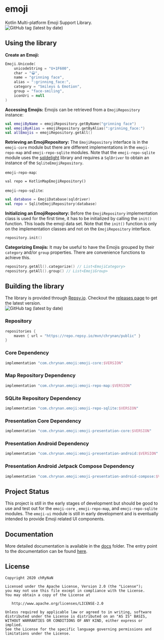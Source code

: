 # emoji

Kotlin Multi-platform Emoji Support Library. <br/>
<img alt="GitHub tag (latest by date)" src="https://img.shields.io/github/v/tag/chRyNaN/emoji">

## Using the library

**Create an Emoji:**

```kotlin
Emoji.Unicode(
    unicodeString = "U+1F600",
    char = "😀",
    name = "grinning face",
    alias = ":grinning_face:",
    category = "Smileys & Emotion",
    group = "face-smiling",
    iconUri = null
)
```

**Accessing Emojis:**
Emojis can be retrieved from a `EmojiRepository` instance:

```kotlin
val emojiByName = emojiRepository.getByName("grinning face")
val emojiByAlias = emojiRepository.getByAlias(":grinning_face:")
val allEmojis = emojiRepository.getAll()
```

**Retrieving an EmojiRepository:**
The `EmojiRepository` interface is in the `emoji-core` module but there are different implementations in
the `emoji-repo-map` and `emoji-repo-sqlite` modules. Note that the `emoji-repo-sqlite` module uses
the [sqldelight](https://github.com/cashapp/sqldelight) library and requires a `SqlDriver` to obtain an instance of
the `SqliteEmojiRepository`.

`emoji-repo-map`:

```
val repo = KotlinMapEmojiRepository()
```

`emoji-repo-sqlite`:

```kotlin
val database = EmojiDatabase(sqldriver)
val repo = SqliteEmojiRepository(database)
```

**Initializing an EmojiRepository:**
Before the `EmojiRepository` implementation class is used for the first time, it has to be initialized by calling
the `init()` function. This loads the emoji data set. Note that the `init()` function is only on the implementation
classes and not on the `EmojiRepository` interface.

```kotlin
repository.init()
```

**Categorizing Emojis:**
It may be useful to have the Emojis grouped by their `category` and/or `group` properties. There are convenience
functions to achieve this.

```kotlin
repository.getAll().categorize() // List<EmojiCategory>
repository.getAll().group() // List<EmojiGroup>
```

## Building the library

The library is provided through [Repsy.io](https://repsy.io). Checkout the [releases page](https://github.com/chRyNaN/emoji/releases) to get the latest version. <br/>
<img alt="GitHub tag (latest by date)" src="https://img.shields.io/github/v/tag/chRyNaN/emoji">

### Repository

```groovy
repositories {
    maven { url = "https://repo.repsy.io/mvn/chrynan/public" }
}
```

### Core Dependency

```groovy
implementation "com.chrynan.emoji:emoji-core:$VERSION"
```

### Map Repository Dependency

```groovy
implementation "com.chrynan.emoji:emoji-repo-map:$VERSION"
```

### SQLite Repository Dependency

```groovy
implementation "com.chrynan.emoji:emoji-repo-sqlite:$VERSION"
```

### Presentation Core Dependency

```groovy
implementation "com.chrynan.emoji:emoji-presentation-core:$VERSION"
```

### Presentation Android Dependency

```groovy
implementation "com.chrynan.emoji:emoji-presentation-android:$VERSION"
```

### Presentation Android Jetpack Compose Dependency

```groovy
implementation "com.chrynan.emoji:emoji-presentation-android-compose:$VERSION"
```

## Project Status

This project is still in the early stages of development but should be good to use and test out for the `emoji-core`
, `emoji-repo-map`, and `emoji-repo-sqlite` modules. The `emoji-ui` module is still in early development and is
eventually intended to provide Emoji related UI components.

## Documentation

More detailed documentation is available in the [docs](docs) folder. The entry point to the documentation can be found [here](docs/index.md).

## License

```
Copyright 2020 chRyNaN

Licensed under the Apache License, Version 2.0 (the "License");
you may not use this file except in compliance with the License.
You may obtain a copy of the License at

   http://www.apache.org/licenses/LICENSE-2.0

Unless required by applicable law or agreed to in writing, software
distributed under the License is distributed on an "AS IS" BASIS,
WITHOUT WARRANTIES OR CONDITIONS OF ANY KIND, either express or implied.
See the License for the specific language governing permissions and
limitations under the License.
```
